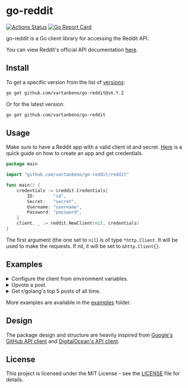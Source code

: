 # go-reddit

[![Actions Status](https://github.com/vartanbeno/go-reddit/workflows/tests/badge.svg)](https://github.com/vartanbeno/go-reddit/actions)
[![Go Report Card](https://goreportcard.com/badge/github.com/vartanbeno/go-reddit)](https://goreportcard.com/report/github.com/vartanbeno/go-reddit)

go-reddit is a Go client library for accessing the Reddit API.

You can view Reddit's official API documentation [here](https://www.reddit.com/dev/api/).

## Install

To get a specific version from the list of [versions](https://github.com/vartanbeno/go-reddit/releases):

```sh
go get github.com/vartanbeno/go-reddit@vX.Y.Z
```

Or for the latest version:

```sh
go get github.com/vartanbeno/go-reddit
```

## Usage

Make sure to have a Reddit app with a valid client id and secret. [Here](https://github.com/reddit-archive/reddit/wiki/OAuth2-Quick-Start-Example#first-steps) is a quick guide on how to create an app and get credentials.

```go
package main

import "github.com/vartanbeno/go-reddit/reddit"

func main() {
    credentials := &reddit.Credentials{
        ID:       "id",
        Secret:   "secret",
        Username: "username",
        Password: "password",
    }
    client, _ := reddit.NewClient(nil, credentials)
}
```

The first argument (the one set to `nil`) is of type `*http.Client`. It will be used to make the requests. If nil, it will be set to `&http.Client{}`.

## Examples

<details>
    <summary>Configure the client from environment variables.</summary>

```go
client, _ := reddit.NewClient(nil, reddit.FromEnv)
```
</details>

<details>
    <summary>Upvote a post.</summary>

```go
_, err := client.Post.Upvote(context.Background(), "t3_postid")
if err != nil {
    fmt.Printf("Something bad happened: %v\n", err)
    return err
}
```
</details>

<details>
    <summary>Get r/golang's top 5 posts of all time.</summary>

```go
result, _, err := client.Subreddit.TopPosts(context.Background(), "golang", &reddit.ListPostOptions{
    ListOptions: reddit.ListOptions{
        Limit: 5,
    },
    Time: "all",
})
if err != nil {
    fmt.Printf("Something bad happened: %v\n", err)
    return err
}
fmt.Printf("Received %d posts.\n", len(result.Posts))
```
</details>

More examples are available in the [examples](examples) folder.

## Design

The package design and structure are heavily inspired from [Google's GitHub API client](https://github.com/google/go-github) and [DigitalOcean's API client](https://github.com/digitalocean/godo).

## License

This project is licensed under the MIT License - see the [LICENSE](LICENSE) file for details.
